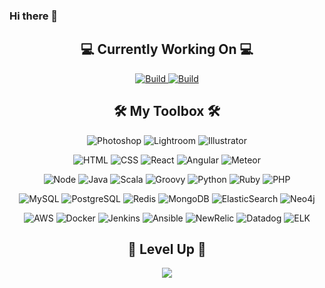 ### Hi there 👋

<!-- Working on -->
<h2 align="center">💻 Currently Working On 💻</h2>

<p align="center">
    <a href="https://github.com/disneystreaming/automated-cloud-advisor">
        <img alt="Build" src="https://github-readme-stats.vercel.app/api/pin/?username=disneystreaming&repo=automated-cloud-advisor&theme=dark&cache_seconds=86400)">
    </a>
    <a href="https://github.com/donnemartin/awesome-aws">
        <img alt="Build" src="https://github-readme-stats.vercel.app/api/pin/?username=donnemartin&repo=awesome-aws&theme=dark&cache_seconds=86400)">
    </a>
</p>

<!-- Skills -->
<h2 align="center">🛠 My Toolbox 🛠</h2>
<!-- Adobe -->
<p align="center">
    <img alt="Photoshop" src="https://img.shields.io/badge/Adobe-Photoshop-informational?&logo=adobe-photoshop&color=151515&logoColor=79ff97">
    <img alt="Lightroom" src="https://img.shields.io/badge/Adobe-Lightroom-informational?&logo=adobe-lightroom-cc&color=151515&logoColor=79ff97">
    <img alt="Illustrator" src="https://img.shields.io/badge/Adobe-Illustrator-informational?&logo=adobe-illustrator&color=151515&logoColor=79ff97">
</p>
<!-- Web -->
<p align="center">
    <img alt="HTML" src="https://img.shields.io/badge/Web-HTML-informational?&logo=html5&color=151515&logoColor=79ff97">
    <img alt="CSS" src="https://img.shields.io/badge/Web-CSS-informational?&logo=css3&color=151515&logoColor=79ff97">
    <img alt="React" src="https://img.shields.io/badge/Web-React.js-informational?&logo=react&color=151515&logoColor=79ff97">
    <img alt="Angular" src="https://img.shields.io/badge/Web-Angular.js-informational?&logo=angular&color=151515&logoColor=79ff97">
    <img alt="Meteor" src="https://img.shields.io/badge/Web-Meteor.js-informational?&logo=meteor&color=151515&logoColor=79ff97">
</p>
<!-- App -->
<p align="center">
    <img alt="Node" src="https://img.shields.io/badge/App-Node.js-informational?&logo=node.js&color=151515&logoColor=79ff97">
    <img alt="Java" src="https://img.shields.io/badge/App-Java-informational?&logo=java&color=151515&logoColor=79ff97">
    <img alt="Scala" src="https://img.shields.io/badge/App-Scala-informational?&logo=scala&color=151515&logoColor=79ff97">
    <img alt="Groovy" src="https://img.shields.io/badge/App-Groovy-informational?&logo=groovy&color=151515&logoColor=79ff97">
    <img alt="Python" src="https://img.shields.io/badge/App-Python-informational?&logo=python&color=151515&logoColor=79ff97">
    <img alt="Ruby" src="https://img.shields.io/badge/App-Ruby-informational?&logo=ruby&color=151515&logoColor=79ff97">
    <img alt="PHP" src="https://img.shields.io/badge/App-PHP-informational?&logo=php&color=151515&logoColor=79ff97">
</p>
<!-- Data -->
<p align="center">
    <img alt="MySQL" src="https://img.shields.io/badge/Data-MySQL-informational?&logo=mysql&color=151515&logoColor=79ff97">
    <img alt="PostgreSQL" src="https://img.shields.io/badge/Data-PostgreSQL-informational?&logo=postgresql&color=151515&logoColor=79ff97">
    <img alt="Redis" src="https://img.shields.io/badge/Data-Redis-informational?&logo=redis&color=151515&logoColor=79ff97">
    <img alt="MongoDB" src="https://img.shields.io/badge/Data-MongoDB-informational?&logo=mongodb&color=151515&logoColor=79ff97">
    <img alt="ElasticSearch" src="https://img.shields.io/badge/Data-ElasticSearch-informational?&logo=elastic&color=151515&logoColor=79ff97">
    <img alt="Neo4j" src="https://img.shields.io/badge/Data-Neo4j-informational?&logo=neo4j&color=151515&logoColor=79ff97">
</p>
<!-- DevOps -->
<p align="center">
    <img alt="AWS" src="https://img.shields.io/badge/DevOps-AWS-informational?&logo=amazon-aws&color=151515&logoColor=79ff97">
    <img alt="Docker" src="https://img.shields.io/badge/DevOps-Docker-informational?&logo=docker&color=151515&logoColor=79ff97">
    <img alt="Jenkins" src="https://img.shields.io/badge/DevOps-Jenkins-informational?&logo=jenkins&color=151515&logoColor=79ff97">
    <img alt="Ansible" src="https://img.shields.io/badge/DevOps-Ansible-informational?&logo=ansible&color=151515&logoColor=79ff97">
    <img alt="NewRelic" src="https://img.shields.io/badge/DevOps-New_Relic-informational?&logo=new-relic&color=151515&logoColor=79ff97">
    <img alt="Datadog" src="https://img.shields.io/badge/DevOps-Datadog-informational?&logo=datadog&color=151515&logoColor=79ff97">
    <img alt="ELK" src="https://img.shields.io/badge/DevOps-ELK-informational?&logo=elastic-stack&color=151515&logoColor=79ff97">
</p>

<h2 align="center">👾 Level Up 👾</h2>

<p align="center">
    <img align="center" src="https://github-readme-stats.vercel.app/api?username=aakhtar3&theme=dark&show_icons=true&cache_seconds=86400"/>
</p>
